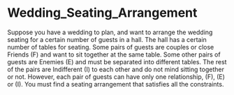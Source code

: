 # Wedding_Seating_Arrangement
Suppose you have a wedding to plan, and want to arrange the wedding seating for a certain number of guests in a hall. The hall has a certain number of tables for seating. Some pairs of guests are couples or close Friends (F) and want to sit together at the same table. Some other pairs of guests are Enemies (E) and must be separated into different tables. The rest of the pairs are Indifferent (I) to each other and do not mind sitting together or not. However, each pair of guests can have only one relationship, (F), (E) or (I). You must find a seating arrangement that satisfies all the constraints.
